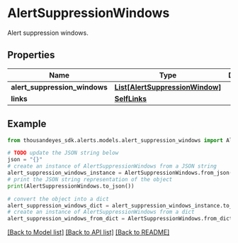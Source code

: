 # AlertSuppressionWindows

Alert suppression windows.

## Properties

Name | Type | Description | Notes
------------ | ------------- | ------------- | -------------
**alert_suppression_windows** | [**List[AlertSuppressionWindow]**](AlertSuppressionWindow.md) |  | [optional] 
**links** | [**SelfLinks**](SelfLinks.md) |  | [optional] 

## Example

```python
from thousandeyes_sdk.alerts.models.alert_suppression_windows import AlertSuppressionWindows

# TODO update the JSON string below
json = "{}"
# create an instance of AlertSuppressionWindows from a JSON string
alert_suppression_windows_instance = AlertSuppressionWindows.from_json(json)
# print the JSON string representation of the object
print(AlertSuppressionWindows.to_json())

# convert the object into a dict
alert_suppression_windows_dict = alert_suppression_windows_instance.to_dict()
# create an instance of AlertSuppressionWindows from a dict
alert_suppression_windows_from_dict = AlertSuppressionWindows.from_dict(alert_suppression_windows_dict)
```
[[Back to Model list]](../README.md#documentation-for-models) [[Back to API list]](../README.md#documentation-for-api-endpoints) [[Back to README]](../README.md)


